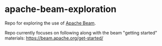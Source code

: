 # apache-beam-exploration

Repo for exploring the use of [Apache Beam](https://beam.apache.org/).

Repo currently focuses on following along with the beam "getting started"
materials: https://beam.apache.org/get-started/
